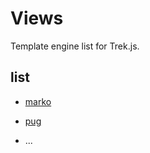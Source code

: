 # Views

Template engine list for Trek.js.

## list

* [marko](packages/marko)
* [pug](packages/pug)

* ...

